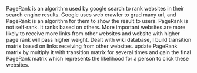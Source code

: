 PageRank is an algorithm used by google search to rank websites in their search engine results. Google uses web crawler to grad many url, and PageRank is an algorithm for them to show the result to users. PageRank is not self-rank. It ranks based on others. More important websites are more likely to receive more links from other websites and website with higher page rank will pass higher weight. Dealt with wiki database, I build transition matrix based on links receiving from other websites. update PageRank matrix by multiply it with transition matrix for several times and gain the final PageRank matrix which represents the likelihood for a person to click these websites. 
